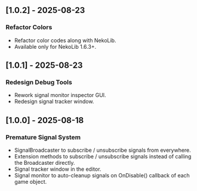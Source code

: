 ## [1.0.2] - 2025-08-23

### Refactor Colors

- Refactor color codes along with NekoLib.
- Available only for NekoLib 1.6.3+.

## [1.0.1] - 2025-08-23

### Redesign Debug Tools

- Rework signal monitor inspector GUI.
- Redesign signal tracker window.

## [1.0.0] - 2025-08-18

### Premature Signal System

- SignalBroadcaster to subscribe / unsubscribe signals from everywhere.
- Extension methods to subscribe / unsubscribe signals instead of calling the Broadcaster directly.
- Signal tracker window in the editor.
- Signal monitor to auto-cleanup signals on OnDisable() callback of each game object.
